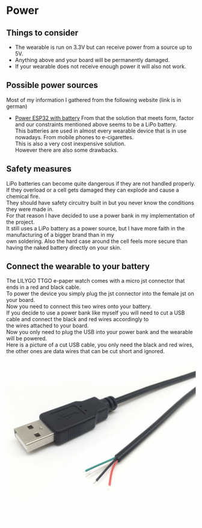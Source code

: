 # Power

## Things to consider

- The wearable is run on 3.3V but can receive power from a source up to 5V.<br>
- Anything above and your board will be permanently damaged. <br>
- If your wearable does not receive enough power it will also not work.

## Possible power sources

Most of my information I gathered from the following website (link is in german)

- [Power ESP32 with battery](https://www.radioshuttle.de/media/tech-infos/esp32-mit-batteriebetrieb/)
  From that the solution that meets form, factor and our constraints mentioned above seems to be a LiPo battery. <br>
  This batteries are used in almost every wearable device that is in use nowadays. From mobile phones to e-cigarettes. <br>
  This is also a very cost inexpensive solution. <br>
  However there are also some drawbacks.

## Safety measures

LiPo batteries can become quite dangerous if they are not handled properly. <br>
If they overload or a cell gets damaged they can explode and cause a chemical fire. <br>
They should have safety circuitry built in but you never know the conditions they were made in. <br>
For that reason I have decided to use a power bank in my implementation of the project. <br>
It still uses a LiPo battery as a power source, but I have more faith in the manufacturing of a bigger brand than in my <br>
own soldering. Also the hard case around the cell feels more secure than having the naked battery directly on your skin.

## Connect the wearable to your battery

The LILYGO TTGO e-paper watch comes with a micro jst connector that ends in a red and black cable. <br>
To power the device you simply plug the jst connector into the female jst on your board. <br>
Now you need to connect this two wires onto your battery. <br>
If you decide to use a power bank like myself you will need to cut a USB cable and connect the black and red wires accordingly to <br> the wires attached to your board. <br>
Now you only need to plug the USB into your power bank and the wearable will be powered. <br>
Here is a picture of a cut USB cable, you only need the black and red wires, the other ones are data wires that can be cut short and ignored.
![USB](/img/CutUSB.png)

